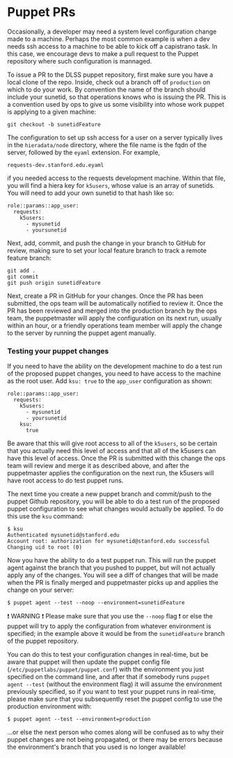 # Puppet PRs

Occasionally, a developer may need a system level configuration change made to a machine. Perhaps the most common example is when a dev needs ssh access to a machine to be able to kick off a capistrano task. In this case, we encourage devs to make a pull request to the Puppet repository where such configuration is mannaged.

To issue a PR to the DLSS puppet repository, first make sure you have a local clone of the repo. Inside, check out a branch off of `production` on which to do your work. By convention the name of the branch should include your sunetid, so that operations knows who is issuing the PR. This is a convention used by ops to give us some visibility into whose work puppet is applying to a given machine:

```
git checkout -b sunetidFeature
```

The configuration to set up ssh access for a user on a server typically lives in the `hieradata/node` directory, where the file name is the fqdn of the server, followed by the `eyaml` extension. For example,

```
requests-dev.stanford.edu.eyaml
```

if you needed access to the requests development machine.  Within that file, you will find a hiera key for `k5users`, whose value is an array of sunetids. You will need to add your own sunetid to that hash like so:

```
role::params::app_user:
  requests:
    k5users:
      - mysunetid
      - yoursunetid
```

Next, add, commit, and push the change in your branch to GitHub for review, making sure to set your local feature branch to track a remote feature branch:

```
git add .
git commit
git push origin sunetidFeature
```

 Next, create a PR in GitHub for your changes. Once the PR has been submitted, the ops team will be automatically notified to review it. Once the PR has been reviewed and merged into the production branch by the ops team, the puppetmaster will apply the configuration on its next run, usually within an hour, or a friendly operations team member will apply the change to the server by running the puppet agent manually.

### Testing your puppet changes

If you need to have the ability on the development machine to do a test run of the proposed puppet changes, you need to have access to the machine as the root user. Add `ksu: true` to the `app_user` configuration as shown:

```
role::params::app_user:
  requests:
    k5users:
      - mysunetid
      - yoursunetid
    ksu:
      true
```

Be aware that this will give root access to all of the `k5users`, so be certain that you actually need this level of access and that all of the k5users can have this level of access. Once the PR is submitted with this change the ops team will review and merge it as described above, and after the puppetmaster applies the configuration on the next run, the k5users will have root access to do test puppet runs.

The next time you create a new puppet branch and commit/push to the puppet Github repository, you will be able to do a test run of the proposed puppet configuration to see what changes would actually be applied. To do this use the `ksu` command:

```
$ ksu
Authenticated mysunetid@stanford.edu
Account root: authorization for mysunetid@stanford.edu successful
Changing uid to root (0)
```

Now you have the ability to do a test puppet run. This will run the puppet agent against the branch that you pushed to puppet, but will not actually apply any of the changes. You will see a diff of changes that will be made when the PR is finally merged and puppetmaster picks up and applies the change on your server:

```
$ puppet agent --test --noop --environment=sunetidFeature
```

:exclamation: WARNING :exclamation:
Please make sure that you use the `--noop` flag :exclamation: or else the puppet will try to apply the configuration from whatever environment is specified; in the example above
it would be from the `sunetidFeature` branch of the puppet repository.

You can do this to test your configuration changes in real-time, but be aware that puppet will then update the puppet config file (`/etc/puppetlabs/puppet/puppet.conf`) with the environment you just specified on the command line, and after that if somebody runs `puppet agent --test` (without the environment flag) it will assume the environment previously specified, so if you want to test your puppet runs in real-time, please make sure that you subsequently reset the puppet config to use the production environment with:

```
$ puppet agent --test --environment=production
```

...or else the next person who comes along will be confused as to why their puppet changes are not being propagated, or there may be errors because the environment's branch that you used is no longer available!
